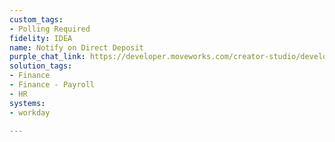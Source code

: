 ```yaml
---
custom_tags:
- Polling Required
fidelity: IDEA
name: Notify on Direct Deposit
purple_chat_link: https://developer.moveworks.com/creator-studio/developer-tools/purple-chat?purple_chat_v1=%7B%22settings%22%3A%7B%22colorStyle%22%3A%22LIGHT%22%2C%22startTime%22%3A%2211%3A43+AM%22%2C%22defaultPerson%22%3A%22PAUL%22%2C%22editable%22%3Atrue%7D%2C%22messages%22%3A%5B%7B%22from%22%3A%22BOT%22%2C%22text%22%3A%22%3Cp%3E%F0%9F%8E%89+Good+news%21+Your+latest+paycheck+has+been+processed+and+deposited.+%3Cbr%3E%3C%2Fp%3E%22%2C%22cards%22%3A%5B%7B%22title%22%3A%22Paycheck+Summary%22%2C%22text%22%3A%22Total+Gross+Pay%3A+%243%2C000%3Cbr%3ETotal+Deductions%3A+%24500%3Cbr%3E%3Cb%3ENet+Pay%3A+%242%2C500%3C%2Fb%3E%3Cbr%3EPaid+Date%3A+2023-04-15%3Cbr%3EFor+a+detailed+breakdown%2C+including+taxes+and+other+deductions%2C+click+below.%3Cbr%3E%3Ca+href%3D%27https%3A%2F%2Fpayroll.example.com%2Fyour-payslip%27%3EView+Full+Pay+Slip%3C%2Fa%3E%22%7D%2C%7B%22buttons%22%3A%5B%7B%22style%22%3A%22PRIMARY%22%2C%22text%22%3A%22View+Full+Pay+Slip%22%7D%2C%7B%22text%22%3A%22Download+Pay+Slip%22%7D%2C%7B%22text%22%3A%22Got+it%2C+thanks%21%22%7D%5D%7D%5D%7D%5D%7D
solution_tags:
- Finance
- Finance - Payroll
- HR
systems:
- workday

---
```


